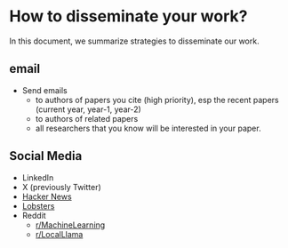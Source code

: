 # How to disseminate your work?

In this document, we summarize strategies to disseminate our work.

## email

- Send emails
  - to authors of papers you cite (high priority), esp the recent papers (current year, year-1, year-2)
  - to authors of related papers
  - all researchers that you know will be interested in your paper.

## Social Media

- LinkedIn
- X (previously Twitter)
- [Hacker News](https://news.ycombinator.com/)
- [Lobsters](https://lobste.rs/)
- Reddit
  - [r/MachineLearning](https://www.reddit.com/r/MachineLearning)
  - [r/LocalLlama](https://www.reddit.com/r/LocalLLaMA/)
